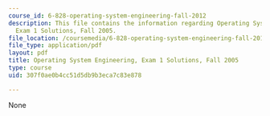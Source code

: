 ```yaml
---
course_id: 6-828-operating-system-engineering-fall-2012
description: This file contains the information regarding Operating System Engineering,
  Exam 1 Solutions, Fall 2005.
file_location: /coursemedia/6-828-operating-system-engineering-fall-2012/307f0ae0b4cc51d5db9b3eca7c83e878_MIT6_828F12_q05_1_sol.pdf
file_type: application/pdf
layout: pdf
title: Operating System Engineering, Exam 1 Solutions, Fall 2005
type: course
uid: 307f0ae0b4cc51d5db9b3eca7c83e878

---
```

None